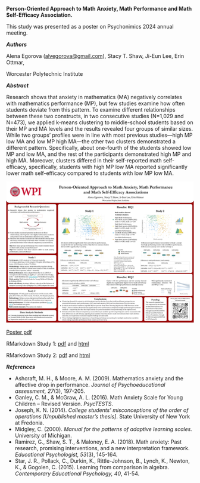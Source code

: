 **Person-Oriented Approach to Math Anxiety, Math Performance and Math Self-Efficacy Association.**

This study was presented as a poster on Psychonimics 2024 annual meeting.

**_Authors_** 

Alena Egorova (alvegorova@gmail.com), Stacy T. Shaw, Ji-Eun Lee, Erin Ottmar,

Worcester Polytechnic Institute

**_Abstract_**

Research shows that anxiety in mathematics (MA) negatively correlates with mathematics performance (MP), but few studies examine how often students deviate from this pattern. To examine different relationships between these two constructs, in two consecutive studies (N=1,029 and N=473), we applied k-means clustering to middle-school students based on their MP and MA levels and the results revealed four groups of similar sizes. While two groups’ profiles were in line with most previous studies—high MP low MA and low MP high MA—the other two clusters demonstrated a different pattern. Specifically, about one-fourth of the students showed low MP and low MA, and the rest of the participants demonstrated high MP and high MA. Moreover, clusters differed in their self-reported math self-efficacy, specifically, students with high MP low MA reported significantly lower math self-efficacy compared to students with low MP low MA.

![Poster png](https://github.com/alvegorova/MPxMA_clusters_psychonomics_2024/blob/main/Poster_Math_Anxiety_Performance_Psychonomic_2024.png)

[Poster pdf](https://github.com/alvegorova/MPxMA_clusters_psychonomics_2024/blob/main/Poster_Math_Anxiety_Psychonomic_2024.pdf)

RMarkdown Study 1: [pdf](https://github.com/alvegorova/MPxMA_clusters_psychonomics_2024/blob/main/RMarkdown_Study1.pdf) and 
[html](https://github.com/alvegorova/MPxMA_clusters_psychonomics_2024/blob/main/RMarkdown_Study_1.html) 

RMarkdown Study 2: [pdf](https://github.com/alvegorova/MPxMA_clusters_psychonomics_2024/blob/main/RMarkdown_Study2.pdf) and [html](https://github.com/alvegorova/MPxMA_clusters_psychonomics_2024/blob/main/RMarkdown_Study_2.html)


**_References_**
* Ashcraft, M. H., & Moore, A. M. (2009). Mathematics anxiety and the affective drop in performance. _Journal of Psychoeducational assessment, 27_(3), 197-205.
* Ganley, C. M., & McGraw, A. L. (2016). Math Anxiety Scale for Young Children – Revised Version. _PsycTESTS_.
* Joseph, K. N. (2014). _College students' misconceptions of the order of operations [Unpublished master’s thesis]_. State University of New York at Fredonia.
* Midgley, C. (2000). _Manual for the patterns of adaptive learning scales._ University of Michigan.
* Ramirez, G., Shaw, S. T., & Maloney, E. A. (2018). Math anxiety: Past research, promising interventions, and a new interpretation framework. _Educational Psychologist, 53_(3), 145-164.
* Star, J. R., Pollack, C., Durkin, K., Rittle-Johnson, B., Lynch, K., Newton, K., & Gogolen, C. (2015). Learning from comparison in algebra. _Contemporary Educational Psychology, 40_, 41-54.
